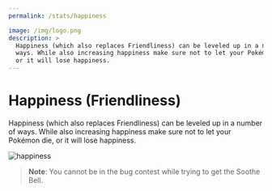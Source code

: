 ```yaml
---
permalink: /stats/happiness

image: /img/logo.png
description: >
  Happiness (which also replaces Friendliness) can be leveled up in a number of
  ways. While also increasing happiness make sure not to let your Pokémon die,
  or it will lose happiness.
---
```


# Happiness (Friendliness)

Happiness (which also replaces Friendliness) can be leveled up in a number of
ways. While also increasing happiness make sure not to let your Pokémon die, or
it will lose happiness.

![happiness](https://i.imgur.com/vrplPkL.png)

> __Note__: You cannot be in the bug contest while trying to get the Soothe
> Bell.
